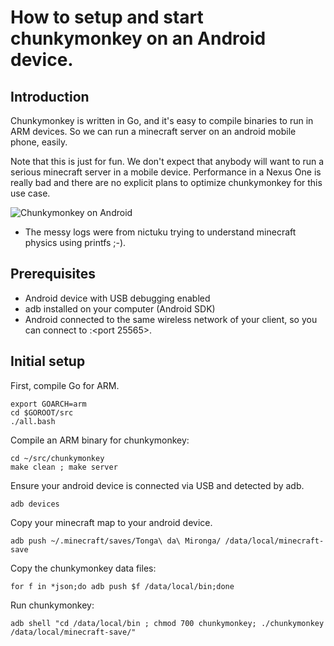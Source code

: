 How to setup and start chunkymonkey on an Android device.
=========

Introduction
-----

Chunkymonkey is written in Go, and it's easy to compile binaries to run in ARM
devices. So we can run a minecraft server on an android mobile phone, easily.  

Note that this is just for fun. We don't expect that anybody will want to run a
serious minecraft server in a mobile device. Performance in a Nexus One is
really bad and there are no explicit plans to optimize chunkymonkey for this
use case.

![Chunkymonkey on Android][1]

- The messy logs were from nictuku trying to understand minecraft physics using printfs ;-).

Prerequisites
-------------
*   Android device with USB debugging enabled
*   adb installed on your computer (Android SDK)
*   Android connected to the same wireless network of your client, so you can connect to <android IP>:<port 25565>.

Initial setup
-------------

First, compile Go for ARM.

	export GOARCH=arm
	cd $GOROOT/src
	./all.bash

Compile an ARM binary for chunkymonkey:

	cd ~/src/chunkymonkey
	make clean ; make server

Ensure your android device is connected via USB and detected by adb.

	adb devices


Copy your minecraft map to your android device.

	adb push ~/.minecraft/saves/Tonga\ da\ Mironga/ /data/local/minecraft-save

Copy the chunkymonkey data files:

	for f in *json;do adb push $f /data/local/bin;done

Run chunkymonkey:

	adb shell "cd /data/local/bin ; chmod 700 chunkymonkey; ./chunkymonkey /data/local/minecraft-save/"

[1]: ../../../raw/master/docs/android.png  "Chunkymonkey running in a Nexus One. (ddms screenshot)"

